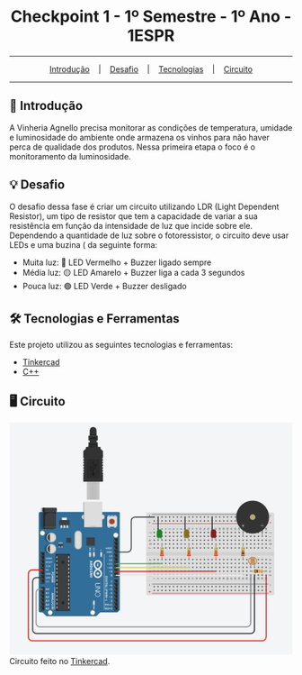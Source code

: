 <h1 align="center">Checkpoint 1 - 1º Semestre - 1º Ano - 1ESPR</h1>

<hr/>

<p align="center">
  <a href="#pushpin-Introdução">Introdução</a>
  &nbsp;&nbsp;&nbsp;|&nbsp;&nbsp;&nbsp;
  <a href="#bulb-Desafio">Desafio</a>
  &nbsp;&nbsp;&nbsp;|&nbsp;&nbsp;&nbsp;
  <a href="#hammer_and_wrench-Tecnologias">Tecnologias</a>
  &nbsp;&nbsp;&nbsp;|&nbsp;&nbsp;&nbsp;
  <a href="#desktop_computer-Circuito">Circuito</a>
</p>

<hr/>

## :pushpin: Introdução
A Vinheria Agnello precisa monitorar as condições de temperatura, umidade e luminosidade do ambiente onde armazena os vinhos para não haver perca de qualidade dos produtos.
Nessa primeira etapa o foco é o monitoramento da luminosidade.

## :bulb: Desafio
O desafio dessa fase é criar um circuito utilizando LDR (Light Dependent Resistor), um tipo de resistor que tem a capacidade de variar a sua resistência em função da intensidade de luz que incide sobre ele.
Dependendo a quantidade de luz sobre o fotoressistor, o circuito deve usar LEDs e uma buzina ( da seguinte forma:

* Muita luz: 🔴 LED Vermelho + Buzzer ligado sempre
* Média luz: 🟡 LED Amarelo + Buzzer liga a cada 3 segundos
* Pouca luz: 🟢 LED Verde + Buzzer desligado

## :hammer_and_wrench: Tecnologias e Ferramentas
Este projeto utilizou as seguintes tecnologias e ferramentas:
* [Tinkercad](https://www.tinkercad.com/)
* [C++](https://pt.wikipedia.org/wiki/C%2B%2B)

## :desktop_computer: Circuito
![](https://github.com/FIAP-553521-EDG/Ano1-Sem1-CP1/blob/main/circuito.PNG)\
Circuito feito no [Tinkercad](https://www.tinkercad.com/).
